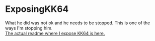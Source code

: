 # ExposingKK64
What he did was not ok and he needs to be stopped. This is one of the ways I'm stopping him.  
[The actual readme where I expose KK64 is here.](stuff.md)  
